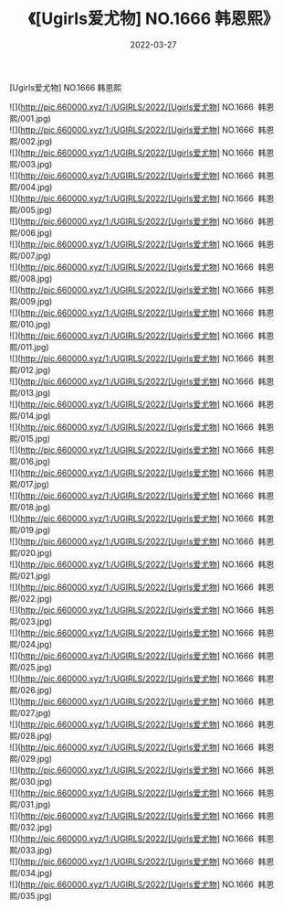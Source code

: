 ﻿---
layout: post
title:  《[Ugirls爱尤物] NO.1666  韩恩熙》
date:   2022-03-27
img: http://pic.660000.xyz/1:/UGIRLS/2022/[Ugirls爱尤物] NO.1666  韩恩熙/000.jpg
categories: [美女, 清纯, 唯美]
---

[Ugirls爱尤物] NO.1666  韩恩熙

 ![](http://pic.660000.xyz/1:/UGIRLS/2022/[Ugirls爱尤物] NO.1666&nbsp;&nbsp;韩恩熙/001.jpg) <br>![](http://pic.660000.xyz/1:/UGIRLS/2022/[Ugirls爱尤物] NO.1666&nbsp;&nbsp;韩恩熙/002.jpg) <br>![](http://pic.660000.xyz/1:/UGIRLS/2022/[Ugirls爱尤物] NO.1666&nbsp;&nbsp;韩恩熙/003.jpg) <br>![](http://pic.660000.xyz/1:/UGIRLS/2022/[Ugirls爱尤物] NO.1666&nbsp;&nbsp;韩恩熙/004.jpg) <br>![](http://pic.660000.xyz/1:/UGIRLS/2022/[Ugirls爱尤物] NO.1666&nbsp;&nbsp;韩恩熙/005.jpg) <br>![](http://pic.660000.xyz/1:/UGIRLS/2022/[Ugirls爱尤物] NO.1666&nbsp;&nbsp;韩恩熙/006.jpg) <br>![](http://pic.660000.xyz/1:/UGIRLS/2022/[Ugirls爱尤物] NO.1666&nbsp;&nbsp;韩恩熙/007.jpg) <br>![](http://pic.660000.xyz/1:/UGIRLS/2022/[Ugirls爱尤物] NO.1666&nbsp;&nbsp;韩恩熙/008.jpg) <br>![](http://pic.660000.xyz/1:/UGIRLS/2022/[Ugirls爱尤物] NO.1666&nbsp;&nbsp;韩恩熙/009.jpg) <br>![](http://pic.660000.xyz/1:/UGIRLS/2022/[Ugirls爱尤物] NO.1666&nbsp;&nbsp;韩恩熙/010.jpg) <br>![](http://pic.660000.xyz/1:/UGIRLS/2022/[Ugirls爱尤物] NO.1666&nbsp;&nbsp;韩恩熙/011.jpg) <br>![](http://pic.660000.xyz/1:/UGIRLS/2022/[Ugirls爱尤物] NO.1666&nbsp;&nbsp;韩恩熙/012.jpg) <br>![](http://pic.660000.xyz/1:/UGIRLS/2022/[Ugirls爱尤物] NO.1666&nbsp;&nbsp;韩恩熙/013.jpg) <br>![](http://pic.660000.xyz/1:/UGIRLS/2022/[Ugirls爱尤物] NO.1666&nbsp;&nbsp;韩恩熙/014.jpg) <br>![](http://pic.660000.xyz/1:/UGIRLS/2022/[Ugirls爱尤物] NO.1666&nbsp;&nbsp;韩恩熙/015.jpg) <br>![](http://pic.660000.xyz/1:/UGIRLS/2022/[Ugirls爱尤物] NO.1666&nbsp;&nbsp;韩恩熙/016.jpg) <br>![](http://pic.660000.xyz/1:/UGIRLS/2022/[Ugirls爱尤物] NO.1666&nbsp;&nbsp;韩恩熙/017.jpg) <br>![](http://pic.660000.xyz/1:/UGIRLS/2022/[Ugirls爱尤物] NO.1666&nbsp;&nbsp;韩恩熙/018.jpg) <br>![](http://pic.660000.xyz/1:/UGIRLS/2022/[Ugirls爱尤物] NO.1666&nbsp;&nbsp;韩恩熙/019.jpg) <br>![](http://pic.660000.xyz/1:/UGIRLS/2022/[Ugirls爱尤物] NO.1666&nbsp;&nbsp;韩恩熙/020.jpg) <br>![](http://pic.660000.xyz/1:/UGIRLS/2022/[Ugirls爱尤物] NO.1666&nbsp;&nbsp;韩恩熙/021.jpg) <br>![](http://pic.660000.xyz/1:/UGIRLS/2022/[Ugirls爱尤物] NO.1666&nbsp;&nbsp;韩恩熙/022.jpg) <br>![](http://pic.660000.xyz/1:/UGIRLS/2022/[Ugirls爱尤物] NO.1666&nbsp;&nbsp;韩恩熙/023.jpg) <br>![](http://pic.660000.xyz/1:/UGIRLS/2022/[Ugirls爱尤物] NO.1666&nbsp;&nbsp;韩恩熙/024.jpg) <br>![](http://pic.660000.xyz/1:/UGIRLS/2022/[Ugirls爱尤物] NO.1666&nbsp;&nbsp;韩恩熙/025.jpg) <br>![](http://pic.660000.xyz/1:/UGIRLS/2022/[Ugirls爱尤物] NO.1666&nbsp;&nbsp;韩恩熙/026.jpg) <br>![](http://pic.660000.xyz/1:/UGIRLS/2022/[Ugirls爱尤物] NO.1666&nbsp;&nbsp;韩恩熙/027.jpg) <br>![](http://pic.660000.xyz/1:/UGIRLS/2022/[Ugirls爱尤物] NO.1666&nbsp;&nbsp;韩恩熙/028.jpg) <br>![](http://pic.660000.xyz/1:/UGIRLS/2022/[Ugirls爱尤物] NO.1666&nbsp;&nbsp;韩恩熙/029.jpg) <br>![](http://pic.660000.xyz/1:/UGIRLS/2022/[Ugirls爱尤物] NO.1666&nbsp;&nbsp;韩恩熙/030.jpg) <br>![](http://pic.660000.xyz/1:/UGIRLS/2022/[Ugirls爱尤物] NO.1666&nbsp;&nbsp;韩恩熙/031.jpg) <br>![](http://pic.660000.xyz/1:/UGIRLS/2022/[Ugirls爱尤物] NO.1666&nbsp;&nbsp;韩恩熙/032.jpg) <br>![](http://pic.660000.xyz/1:/UGIRLS/2022/[Ugirls爱尤物] NO.1666&nbsp;&nbsp;韩恩熙/033.jpg) <br>![](http://pic.660000.xyz/1:/UGIRLS/2022/[Ugirls爱尤物] NO.1666&nbsp;&nbsp;韩恩熙/034.jpg) <br>![](http://pic.660000.xyz/1:/UGIRLS/2022/[Ugirls爱尤物] NO.1666&nbsp;&nbsp;韩恩熙/035.jpg) <br>